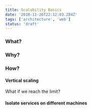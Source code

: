```yaml
---
title: Scalability Basics
date: '2018-11-26T22:12:03.284Z'
tags: ['architecture', 'web']
status: 'draft'
---
```


### What?

### Why?

### How?

#### Vertical scaling

What if we reach the limit?

#### Isolate services on different machines
